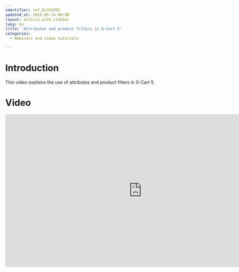 ```yaml
---
identifier: ref_ELXh5PDC
updated_at: 2015-05-14 00:00
layout: article_with_sidebar
lang: en
title: 'Attributes and product filters in X-Cart 5'
categories:
  - Webinars and video tutorials

---
```



# Introduction

This video explains the use of attributes and product filters in X-Cart 5.

# Video

<iframe class="youtube-player" type="text/html" style="width: 853px; height: 480px" src="https://www.youtube.com/embed/x6DPVVgZh1o" frameborder="0"></iframe>